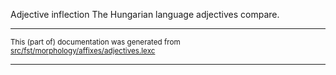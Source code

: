 Adjective inflection
The Hungarian language adjectives compare.

* * *

<small>This (part of) documentation was generated from [src/fst/morphology/affixes/adjectives.lexc](https://github.com/giellalt/lang-hun/blob/main/src/fst/morphology/affixes/adjectives.lexc)</small>

---


